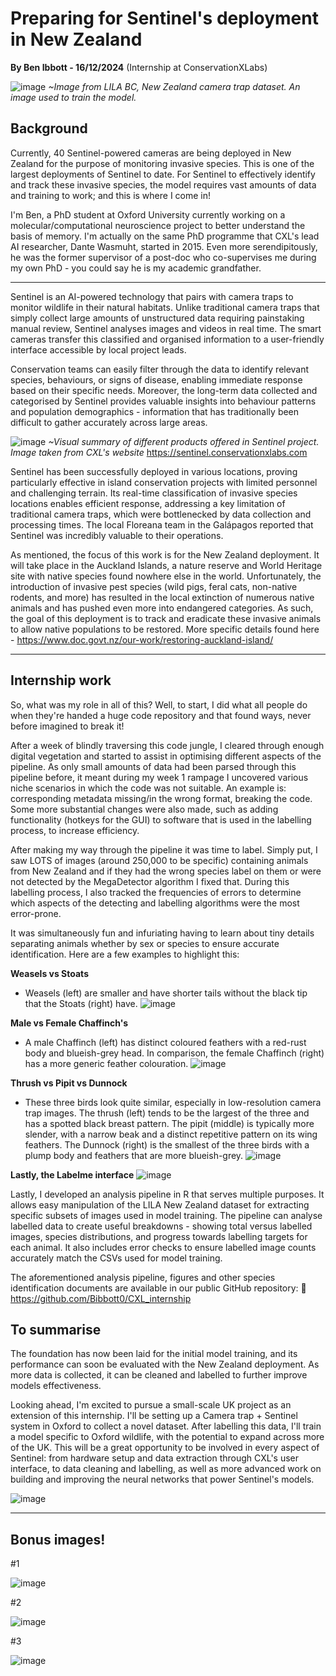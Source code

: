 # Preparing for Sentinel's deployment in New Zealand

**By Ben Ibbott - 16/12/2024**
(Internship at ConservationXLabs)

![image](https://github.com/user-attachments/assets/39733f72-1050-4e9d-b896-4a66ee26ff80)
*~Image from LILA BC, New Zealand camera trap dataset. An image used to train the model.*

## Background
Currently, 40 Sentinel-powered cameras are being deployed in New Zealand for the purpose of monitoring invasive species. This is one of the largest deployments of Sentinel to date. For Sentinel to effectively identify and track these invasive species, the model requires vast amounts of data and training to work; and this is where I come in!

I'm Ben, a PhD student at Oxford University currently working on a molecular/computational neuroscience project to better understand the basis of memory. I'm actually on the same PhD programme that CXL's lead AI researcher, Dante Wasmuht, started in 2015. Even more serendipitously, he was the former supervisor of a post-doc who co-supervises me during my own PhD - you could say he is my academic grandfather.

---

Sentinel is an AI-powered technology that pairs with camera traps to monitor wildlife in their natural habitats. Unlike traditional camera traps that simply collect large amounts of unstructured data requiring painstaking manual review, Sentinel analyses images and videos in real time. The smart cameras transfer this classified and organised information to a user-friendly interface accessible by local project leads.

Conservation teams can easily filter through the data to identify relevant species, behaviours, or signs of disease, enabling immediate response based on their specific needs. Moreover, the long-term data collected and categorised by Sentinel provides valuable insights into behaviour patterns and population demographics - information that has traditionally been difficult to gather accurately across large areas.

![image](https://github.com/user-attachments/assets/e57287cc-aa18-472c-9f05-b7f855362d18)
*~Visual summary of different products offered in Sentinel project. Image taken from CXL's website*
	https://sentinel.conservationxlabs.com

Sentinel has been successfully deployed in various locations, proving particularly effective in island conservation projects with limited personnel and challenging terrain. Its real-time classification of invasive species locations enables efficient response, addressing a key limitation of traditional camera traps, which were bottlenecked by data collection and processing times. The local Floreana team in the Galápagos reported that Sentinel was incredibly valuable to their operations.

As mentioned, the focus of this work is for the New Zealand deployment. It will take place in the Auckland Islands, a nature reserve and World Heritage site with native species found nowhere else in the world. Unfortunately, the introduction of invasive pest species (wild pigs, feral cats, non-native rodents, and more) has resulted in the local extinction of numerous native animals and has pushed even more into endangered categories. As such, the goal of this deployment is to track and eradicate these invasive animals to allow native populations to be restored.
	More specific details found here - https://www.doc.govt.nz/our-work/restoring-auckland-island/

 ---

## Internship work
So, what was my role in all of this? Well, to start, I did what all people do when they're handed a huge code repository and that found ways, never before imagined to break it! 

After a week of blindly traversing this code jungle, I cleared through enough digital vegetation and started to assist in optimising different aspects of the pipeline. As only small amounts of data had been parsed through this pipeline before, it meant during my week 1 rampage I uncovered various niche scenarios in which the code was not suitable. An example is: corresponding metadata missing/in the wrong format, breaking the code. Some more substantial changes were also made, such as adding functionality (hotkeys for the GUI) to software that is used in the labelling process, to increase efficiency.

After making my way through the pipeline it was time to label. Simply put, I saw LOTS  of images (around 250,000 to be specific) containing animals from New Zealand and if they had the wrong species label on them or were not detected by the MegaDetector algorithm I fixed that. During this labelling process, I also tracked the frequencies of errors to determine which aspects of the detecting and labelling algorithms were the most error-prone.

It was simultaneously fun and infuriating having to learn about tiny details separating animals whether by sex or species to ensure accurate identification. Here are a few examples to highlight this:

**Weasels vs Stoats**
- Weasels (left) are smaller and have shorter tails without the black tip that the Stoats (right) have.
![image](https://github.com/user-attachments/assets/d2b3961d-8f26-4080-9797-783a005bb0cb)

**Male vs Female Chaffinch's**
- A male Chaffinch (left) has distinct coloured feathers with a red-rust body and blueish-grey head. In comparison, the female Chaffinch (right) has a more generic feather colouration.
![image](https://github.com/user-attachments/assets/5356b4e2-1f5c-4108-aba6-56cb4198d2a0)

**Thrush vs Pipit vs Dunnock**
- These three birds look quite similar, especially in low-resolution camera trap images. The thrush (left) tends to be the largest of the three and has a spotted black breast pattern. The pipit (middle) is typically more slender, with a narrow beak and a distinct repetitive pattern on its wing feathers. The Dunnock (right) is the smallest of the three birds with a plump body and feathers that are more blueish-grey.
![image](https://github.com/user-attachments/assets/e33f199a-7c71-45bc-9dfd-4e363d81b3cc)



**Lastly, the Labelme interface**
![image](https://github.com/user-attachments/assets/14003ea1-4a29-4b3d-bd49-3ad3dcb8a69a)


Lastly, I developed an analysis pipeline in R that serves multiple purposes. It allows easy manipulation of the LILA New Zealand dataset for extracting specific subsets of images used in model training. The pipeline can analyse labelled data to create useful breakdowns - showing total versus labelled images, species distributions, and progress towards labelling targets for each animal. It also includes error checks to ensure labelled image counts accurately match the CSVs used for model training.

The aforementioned analysis pipeline, figures and other species identification documents are available in our public GitHub repository: 🔗 https://github.com/Bibbott0/CXL_internship

## To summarise
The foundation has now been laid for the initial model training, and its performance can soon be evaluated with the New Zealand deployment. As more data is collected, it can be cleaned and labelled to further improve models effectiveness.

Looking ahead, I'm excited to pursue a small-scale UK project as an extension of this internship. I'll be setting up a Camera trap + Sentinel system in Oxford to collect a novel dataset. After labelling this data, I'll train a model specific to Oxford wildlife, with the potential to expand across more of the UK. This will be a great opportunity to be involved in every aspect of Sentinel: from hardware setup and data extraction through CXL's user interface, to data cleaning and labelling, as well as more advanced work on building and improving the neural networks that power Sentinel's models.

![image](https://github.com/user-attachments/assets/7aa76ee7-12d0-4aef-aa7b-771e7fd42d81)

---

## Bonus images!
#1

![image](https://github.com/user-attachments/assets/e554e993-8730-4845-94ac-7111d2143763)

#2 

![image](https://github.com/user-attachments/assets/9bebc811-bf81-4730-8fc5-bece5a761a6e)

#3 

![image](https://github.com/user-attachments/assets/613f81f0-d2c5-4b0e-b08f-edeb1b966e1b)





